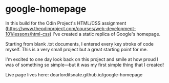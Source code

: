 # google-homepage

In this build for the Odin Project's HTML/CSS assignment (https://www.theodinproject.com/courses/web-development-101/lessons/html-css) I've created a static replica of Google's homepage.

Starting from blank .txt documents, I entered every key stroke of code myself. This is a very small project but a great starting point for me.

I'm excited to one day look back on this project and smile at how proud I was of something so simple—but it was my first simple thing that I created!

Live page lives here: dearlorditsnate.github.io/google-homepage